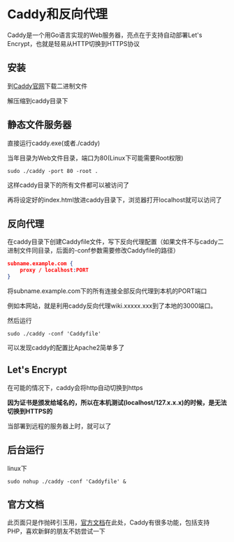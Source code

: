 # Caddy和反向代理

Caddy是一个用Go语言实现的Web服务器，亮点在于支持自动部署Let's Encrypt，也就是轻易从HTTP切换到HTTPS协议

## 安装

到[Caddy官网](https://caddyserver.com/download)下载二进制文件 

解压缩到caddy目录下

## 静态文件服务器

直接运行caddy.exe(或者./caddy)

当年目录为Web文件目录，端口为80(Linux下可能需要Root权限)

```
sudo ./caddy -port 80 -root .
```

这样caddy目录下的所有文件都可以被访问了

再将设定好的index.html放进caddy目录下，浏览器打开localhost就可以访问了

## 反向代理

在caddy目录下创建Caddyfile文件，写下反向代理配置（如果文件不与caddy二进制文件同目录，后面的-conf参数需要修改Caddyfile的路径）

```json
subname.example.com {
    proxy / localhost:PORT
}
```

将subname.example.com下的所有连接全部反向代理到本机的PORT端口

例如本网站，就是利用caddy反向代理wiki.xxxxx.xxx到了本地的3000端口。

然后运行

```
sudo ./caddy -conf 'Caddyfile'
```

可以发现caddy的配置比Apache2简单多了

## Let's Encrypt

在可能的情况下，caddy会将http自动切换到https

**因为证书是颁发给域名的，所以在本机测试(localhost/127.x.x.x)的时候，是无法切换到HTTPS的**

当部署到远程的服务器上时，就可以了

## 后台运行

linux下

```
sudo nohup ./caddy -conf 'Caddyfile' &
```

## 官方文档

此页面只是作抛砖引玉用，[官方文档](https://caddyserver.com/docs)在此处，Caddy有很多功能，包括支持PHP，喜欢新鲜的朋友不妨尝试一下